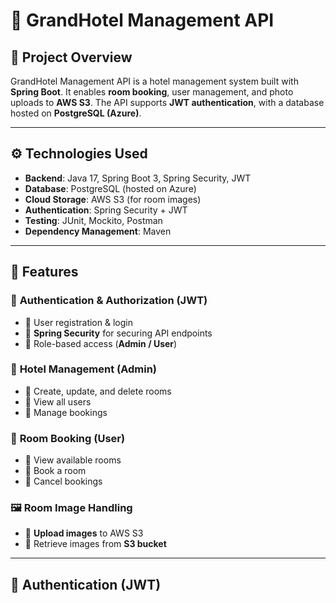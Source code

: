 # 🏨 GrandHotel Management API

## 📌 Project Overview
GrandHotel Management API is a hotel management system built with **Spring Boot**. It enables **room booking**, user management, and photo uploads to **AWS S3**. The API supports **JWT authentication**, with a database hosted on **PostgreSQL (Azure)**.

---

## ⚙️ Technologies Used

- **Backend**: Java 17, Spring Boot 3, Spring Security, JWT
- **Database**: PostgreSQL (hosted on Azure)
- **Cloud Storage**: AWS S3 (for room images)
- **Authentication**: Spring Security + JWT
- **Testing**: JUnit, Mockito, Postman
- **Dependency Management**: Maven

---

## 🚀 Features

### 👤 **Authentication & Authorization (JWT)**
- 🔹 User registration & login
- 🔹 **Spring Security** for securing API endpoints
- 🔹 Role-based access (**Admin / User**)

### 🏨 **Hotel Management (Admin)**
- 🔹 Create, update, and delete rooms
- 🔹 View all users
- 🔹 Manage bookings

### 📅 **Room Booking (User)**
- 🔹 View available rooms
- 🔹 Book a room
- 🔹 Cancel bookings

### 🖼️ **Room Image Handling**
- 🔹 **Upload images** to AWS S3
- 🔹 Retrieve images from **S3 bucket**

---

## 🔑 **Authentication (JWT)**
